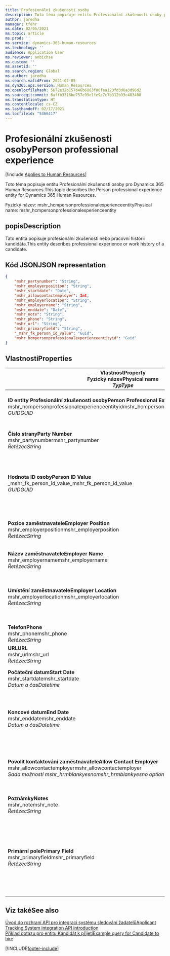 ```yaml
---
title: Profesionální zkušenosti osoby
description: Toto téma popisuje entitu Profesionální zkušenosti osoby pro Dynamics 365 Human Resources.
author: jaredha
manager: tfehr
ms.date: 02/05/2021
ms.topic: article
ms.prod: ''
ms.service: dynamics-365-human-resources
ms.technology: ''
audience: Application User
ms.reviewer: anbichse
ms.custom: ''
ms.assetid: ''
ms.search.region: Global
ms.author: jaredha
ms.search.validFrom: 2021-02-05
ms.dyn365.ops.version: Human Resources
ms.openlocfilehash: 5672e32b157b46b6863f06fea123fd3d6a3d96d2
ms.sourcegitcommit: 6affb3316be757c99e1fe9c7c7b312b93c483408
ms.translationtype: HT
ms.contentlocale: cs-CZ
ms.lasthandoff: 02/17/2021
ms.locfileid: "5466417"
---
```

# <a name="person-professional-experience"></a><span data-ttu-id="7739f-103">Profesionální zkušenosti osoby</span><span class="sxs-lookup"><span data-stu-id="7739f-103">Person professional experience</span></span>

[!include [Applies to Human Resources](../includes/applies-to-hr.md)]

<span data-ttu-id="7739f-104">Toto téma popisuje entitu Profesionální zkušenosti osoby pro Dynamics 365 Human Resources.</span><span class="sxs-lookup"><span data-stu-id="7739f-104">This topic describes the Person professional experience entity for Dynamics 365 Human Resources.</span></span>

<span data-ttu-id="7739f-105">Fyzický název: mshr_hcmpersonprofessionalexperienceentity</span><span class="sxs-lookup"><span data-stu-id="7739f-105">Physical name: mshr_hcmpersonprofessionalexperienceentity</span></span>

## <a name="description"></a><span data-ttu-id="7739f-106">popis</span><span class="sxs-lookup"><span data-stu-id="7739f-106">Description</span></span>

<span data-ttu-id="7739f-107">Tato entita popisuje profesionální zkušenosti nebo pracovní historii kandidáta.</span><span class="sxs-lookup"><span data-stu-id="7739f-107">This entity describes professional experience or work history of a candidate.</span></span>

## <a name="json-representation"></a><span data-ttu-id="7739f-108">Kód JSON</span><span class="sxs-lookup"><span data-stu-id="7739f-108">JSON representation</span></span>

```json
{
    "mshr_partynumber": "String",
    "mshr_employerposition": "String",
    "mshr_startdate": "Date",
    "mshr_allowcontactemployer": Int,
    "mshr_employerlocation": "String",
    "mshr_employername": "String",
    "mshr_enddate": "Date",
    "mshr_note": "String",
    "mshr_phone": "String",
    "mshr_url": "String",
    "mshr_primaryfield": "String",
    "_mshr_fk_person_id_value": "Guid",
    "mshr_hcmpersonprofessionalexperienceentityid": "Guid"
}
```

## <a name="properties"></a><span data-ttu-id="7739f-109">Vlastnosti</span><span class="sxs-lookup"><span data-stu-id="7739f-109">Properties</span></span>

| <span data-ttu-id="7739f-110">Vlastnost</span><span class="sxs-lookup"><span data-stu-id="7739f-110">Property</span></span><br><span data-ttu-id="7739f-111">**Fyzický název**</span><span class="sxs-lookup"><span data-stu-id="7739f-111">**Physical name**</span></span><br><span data-ttu-id="7739f-112">**_Typ_**</span><span class="sxs-lookup"><span data-stu-id="7739f-112">**_Type_**</span></span> | <span data-ttu-id="7739f-113">Použít</span><span class="sxs-lookup"><span data-stu-id="7739f-113">Use</span></span> | <span data-ttu-id="7739f-114">popis</span><span class="sxs-lookup"><span data-stu-id="7739f-114">Description</span></span> |
| --- | --- | --- |
| <span data-ttu-id="7739f-115">**ID entity Profesionální zkušenosti osoby**</span><span class="sxs-lookup"><span data-stu-id="7739f-115">**Person Professional Experience Entity ID**</span></span><br><span data-ttu-id="7739f-116">mshr_hcmpersonprofessionalexperienceentityid</span><span class="sxs-lookup"><span data-stu-id="7739f-116">mshr_hcmpersonprofessionalexperienceentityid</span></span><br><span data-ttu-id="7739f-117">*GUID*</span><span class="sxs-lookup"><span data-stu-id="7739f-117">*GUID*</span></span> | <span data-ttu-id="7739f-118">Jen pro čtení</span><span class="sxs-lookup"><span data-stu-id="7739f-118">Read-only</span></span><br><span data-ttu-id="7739f-119">Povinná</span><span class="sxs-lookup"><span data-stu-id="7739f-119">Required</span></span> | <span data-ttu-id="7739f-120">Systémem generovaný jedinečný identifikátor pro záznam entity.</span><span class="sxs-lookup"><span data-stu-id="7739f-120">System-generated unique identifier for the entity record.</span></span> |
| <span data-ttu-id="7739f-121">**Číslo strany**</span><span class="sxs-lookup"><span data-stu-id="7739f-121">**Party Number**</span></span><br><span data-ttu-id="7739f-122">mshr_partynumber</span><span class="sxs-lookup"><span data-stu-id="7739f-122">mshr_partynumber</span></span><br><span data-ttu-id="7739f-123">*Řetězec*</span><span class="sxs-lookup"><span data-stu-id="7739f-123">*String*</span></span> | <span data-ttu-id="7739f-124">Čtení/zápis</span><span class="sxs-lookup"><span data-stu-id="7739f-124">Read/write</span></span><br><span data-ttu-id="7739f-125">Povinná</span><span class="sxs-lookup"><span data-stu-id="7739f-125">Required</span></span> | <span data-ttu-id="7739f-126">Jedinečný identifikátor záznamu osoby kandidáta.</span><span class="sxs-lookup"><span data-stu-id="7739f-126">Unique identifier of the person record for the candidate.</span></span> |
| <span data-ttu-id="7739f-127">**Hodnota ID osoby**</span><span class="sxs-lookup"><span data-stu-id="7739f-127">**Person ID Value**</span></span><br><span data-ttu-id="7739f-128">_mshr_fk_person_id_value</span><span class="sxs-lookup"><span data-stu-id="7739f-128">_mshr_fk_person_id_value</span></span><br><span data-ttu-id="7739f-129">*GUID*</span><span class="sxs-lookup"><span data-stu-id="7739f-129">*GUID*</span></span> | <span data-ttu-id="7739f-130">Jen pro čtení</span><span class="sxs-lookup"><span data-stu-id="7739f-130">Read-only</span></span><br><span data-ttu-id="7739f-131">Povinná</span><span class="sxs-lookup"><span data-stu-id="7739f-131">Required</span></span><br><span data-ttu-id="7739f-132">Cizí klíč: mshr_dirpersonentityid entity mshr_dirpersonentity</span><span class="sxs-lookup"><span data-stu-id="7739f-132">Foreign key: mshr_dirpersonentityid of mshr_dirpersonentity</span></span> | <span data-ttu-id="7739f-133">Systémem generovaný jedinečný identifikátor pro záznam entity osoby.</span><span class="sxs-lookup"><span data-stu-id="7739f-133">System-generated unique identifier of the person entity record.</span></span> |
| <span data-ttu-id="7739f-134">**Pozice zaměstnavatele**</span><span class="sxs-lookup"><span data-stu-id="7739f-134">**Employer Position**</span></span><br><span data-ttu-id="7739f-135">mshr_employerposition</span><span class="sxs-lookup"><span data-stu-id="7739f-135">mshr_employerposition</span></span><br><span data-ttu-id="7739f-136">*Řetězec*</span><span class="sxs-lookup"><span data-stu-id="7739f-136">*String*</span></span> | <span data-ttu-id="7739f-137">Čtení/zápis</span><span class="sxs-lookup"><span data-stu-id="7739f-137">Read/write</span></span><br><span data-ttu-id="7739f-138">Povinná</span><span class="sxs-lookup"><span data-stu-id="7739f-138">Required</span></span> | <span data-ttu-id="7739f-139">Titul kandidáta podle pozice, kterou zastával během zaměstnaneckého poměru.</span><span class="sxs-lookup"><span data-stu-id="7739f-139">The position title held by the candidate while under employment.</span></span> |
| <span data-ttu-id="7739f-140">**Název zaměstnavatele**</span><span class="sxs-lookup"><span data-stu-id="7739f-140">**Employer Name**</span></span><br><span data-ttu-id="7739f-141">mshr_employername</span><span class="sxs-lookup"><span data-stu-id="7739f-141">mshr_employername</span></span><br><span data-ttu-id="7739f-142">*Řetězec*</span><span class="sxs-lookup"><span data-stu-id="7739f-142">*String*</span></span> | <span data-ttu-id="7739f-143">Čtení/zápis</span><span class="sxs-lookup"><span data-stu-id="7739f-143">Read/write</span></span><br><span data-ttu-id="7739f-144">Povinná</span><span class="sxs-lookup"><span data-stu-id="7739f-144">Required</span></span> | <span data-ttu-id="7739f-145">Název zaměstnavatele.</span><span class="sxs-lookup"><span data-stu-id="7739f-145">The name of the employer.</span></span> |
| <span data-ttu-id="7739f-146">**Umístění zaměstnavatele**</span><span class="sxs-lookup"><span data-stu-id="7739f-146">**Employer Location**</span></span><br><span data-ttu-id="7739f-147">mshr_employerlocation</span><span class="sxs-lookup"><span data-stu-id="7739f-147">mshr_employerlocation</span></span><br><span data-ttu-id="7739f-148">*Řetězec*</span><span class="sxs-lookup"><span data-stu-id="7739f-148">*String*</span></span> | <span data-ttu-id="7739f-149">Čtení/zápis</span><span class="sxs-lookup"><span data-stu-id="7739f-149">Read/write</span></span><br><span data-ttu-id="7739f-150">Volitelné</span><span class="sxs-lookup"><span data-stu-id="7739f-150">Optional</span></span> | <span data-ttu-id="7739f-151">Geografické umístění zaměstnavatele.</span><span class="sxs-lookup"><span data-stu-id="7739f-151">The employer’s location.</span></span> <span data-ttu-id="7739f-152">Max. délka: 60.</span><span class="sxs-lookup"><span data-stu-id="7739f-152">Max length: 60.</span></span> <span data-ttu-id="7739f-153">Není definován ani vyžadován žádný konkrétní formát.</span><span class="sxs-lookup"><span data-stu-id="7739f-153">No specific format defined or required.</span></span> |
| <span data-ttu-id="7739f-154">**Telefon**</span><span class="sxs-lookup"><span data-stu-id="7739f-154">**Phone**</span></span><br><span data-ttu-id="7739f-155">mshr_phone</span><span class="sxs-lookup"><span data-stu-id="7739f-155">mshr_phone</span></span><br><span data-ttu-id="7739f-156">*Řetězec*</span><span class="sxs-lookup"><span data-stu-id="7739f-156">*String*</span></span> | <span data-ttu-id="7739f-157">Čtení/zápis</span><span class="sxs-lookup"><span data-stu-id="7739f-157">Read/write</span></span><br><span data-ttu-id="7739f-158">Volitelné</span><span class="sxs-lookup"><span data-stu-id="7739f-158">Optional</span></span> | <span data-ttu-id="7739f-159">Telefonní číslo zaměstnavatele.</span><span class="sxs-lookup"><span data-stu-id="7739f-159">The employer’s phone number.</span></span> |
| <span data-ttu-id="7739f-160">**URL**</span><span class="sxs-lookup"><span data-stu-id="7739f-160">**URL**</span></span><br><span data-ttu-id="7739f-161">mshr_url</span><span class="sxs-lookup"><span data-stu-id="7739f-161">mshr_url</span></span><br><span data-ttu-id="7739f-162">*Řetězec*</span><span class="sxs-lookup"><span data-stu-id="7739f-162">*String*</span></span> | <span data-ttu-id="7739f-163">Čtení/zápis</span><span class="sxs-lookup"><span data-stu-id="7739f-163">Read/write</span></span><br><span data-ttu-id="7739f-164">Volitelné</span><span class="sxs-lookup"><span data-stu-id="7739f-164">Optional</span></span> | <span data-ttu-id="7739f-165">Adresa URL webové stránky zaměstnavatele.</span><span class="sxs-lookup"><span data-stu-id="7739f-165">The URL of the employer’s website.</span></span> |
| <span data-ttu-id="7739f-166">**Počáteční datum**</span><span class="sxs-lookup"><span data-stu-id="7739f-166">**Start Date**</span></span><br><span data-ttu-id="7739f-167">mshr_startdate</span><span class="sxs-lookup"><span data-stu-id="7739f-167">mshr_startdate</span></span><br><span data-ttu-id="7739f-168">*Datum a čas*</span><span class="sxs-lookup"><span data-stu-id="7739f-168">*Datetime*</span></span> | <span data-ttu-id="7739f-169">Čtení/zápis</span><span class="sxs-lookup"><span data-stu-id="7739f-169">Read/write</span></span><br><span data-ttu-id="7739f-170">Povinná</span><span class="sxs-lookup"><span data-stu-id="7739f-170">Required</span></span> | <span data-ttu-id="7739f-171">Počáteční datum zaměstnaneckého poměru kandidáta.</span><span class="sxs-lookup"><span data-stu-id="7739f-171">The start date of the candidate’s employment.</span></span> |
| <span data-ttu-id="7739f-172">**Koncové datum**</span><span class="sxs-lookup"><span data-stu-id="7739f-172">**End Date**</span></span><br><span data-ttu-id="7739f-173">mshr_enddate</span><span class="sxs-lookup"><span data-stu-id="7739f-173">mshr_enddate</span></span><br><span data-ttu-id="7739f-174">*Datum a čas*</span><span class="sxs-lookup"><span data-stu-id="7739f-174">*Datetime*</span></span> | <span data-ttu-id="7739f-175">Čtení/zápis</span><span class="sxs-lookup"><span data-stu-id="7739f-175">Read/write</span></span><br><span data-ttu-id="7739f-176">Volitelné</span><span class="sxs-lookup"><span data-stu-id="7739f-176">Optional</span></span> | <span data-ttu-id="7739f-177">Koncové datum zaměstnaneckého poměru kandidáta, nebo null, pokud je kandidát zde stále zaměstnán.</span><span class="sxs-lookup"><span data-stu-id="7739f-177">The end date of the candidate’s employment, or null if the candidate is still employed here.</span></span> |
| <span data-ttu-id="7739f-178">**Povolit kontaktování zaměstnavatele**</span><span class="sxs-lookup"><span data-stu-id="7739f-178">**Allow Contact Employer**</span></span><br><span data-ttu-id="7739f-179">mshr_allowcontactemployer</span><span class="sxs-lookup"><span data-stu-id="7739f-179">mshr_allowcontactemployer</span></span><br><span data-ttu-id="7739f-180">*Sada možností mshr_hrmblankyesno*</span><span class="sxs-lookup"><span data-stu-id="7739f-180">*mshr_hrmblankyesno option set*</span></span> | <span data-ttu-id="7739f-181">Čtení/zápis</span><span class="sxs-lookup"><span data-stu-id="7739f-181">Read/write</span></span><br><span data-ttu-id="7739f-182">Volitelné</span><span class="sxs-lookup"><span data-stu-id="7739f-182">Optional</span></span> | <span data-ttu-id="7739f-183">Označuje, zda kandidát souhlasí s kontaktováním předchozího zaměstnavatele.</span><span class="sxs-lookup"><span data-stu-id="7739f-183">Signifies whether the candidate allows contacting the previous employer.</span></span> |
| <span data-ttu-id="7739f-184">**Poznámky**</span><span class="sxs-lookup"><span data-stu-id="7739f-184">**Notes**</span></span><br><span data-ttu-id="7739f-185">mshr_note</span><span class="sxs-lookup"><span data-stu-id="7739f-185">mshr_note</span></span><br><span data-ttu-id="7739f-186">*Řetězec*</span><span class="sxs-lookup"><span data-stu-id="7739f-186">*String*</span></span> | <span data-ttu-id="7739f-187">Čtení/zápis</span><span class="sxs-lookup"><span data-stu-id="7739f-187">Read/write</span></span><br><span data-ttu-id="7739f-188">Volitelné</span><span class="sxs-lookup"><span data-stu-id="7739f-188">Optional</span></span> | <span data-ttu-id="7739f-189">Poznámky určené pro náboráře nebo manažery náboru.</span><span class="sxs-lookup"><span data-stu-id="7739f-189">Notes for use by the recruiter or hiring manager.</span></span> |
| <span data-ttu-id="7739f-190">**Primární pole**</span><span class="sxs-lookup"><span data-stu-id="7739f-190">**Primary Field**</span></span><br><span data-ttu-id="7739f-191">mshr_primaryfield</span><span class="sxs-lookup"><span data-stu-id="7739f-191">mshr_primaryfield</span></span><br><span data-ttu-id="7739f-192">*Řetězec*</span><span class="sxs-lookup"><span data-stu-id="7739f-192">*String*</span></span> | <span data-ttu-id="7739f-193">Jen pro čtení</span><span class="sxs-lookup"><span data-stu-id="7739f-193">Read-only</span></span><br><span data-ttu-id="7739f-194">Povinná</span><span class="sxs-lookup"><span data-stu-id="7739f-194">Required</span></span> | <span data-ttu-id="7739f-195">Pole použité jako primární identifikátor záznamu entity.</span><span class="sxs-lookup"><span data-stu-id="7739f-195">Field used as a primary identifier of the entity record.</span></span> <span data-ttu-id="7739f-196">Kombinace čísla strany, počátečního data, pozice zaměstnavatele a názvu zaměstnavatele.</span><span class="sxs-lookup"><span data-stu-id="7739f-196">Combination of party number, start date, employer position, and employer name.</span></span> |

## <a name="see-also"></a><span data-ttu-id="7739f-197">Viz také</span><span class="sxs-lookup"><span data-stu-id="7739f-197">See also</span></span>

[<span data-ttu-id="7739f-198">Úvod do rozhraní API pro integraci systému sledování žadatelů</span><span class="sxs-lookup"><span data-stu-id="7739f-198">Applicant Tracking System integration API introduction</span></span>](hr-admin-integration-ats-api-introduction.md)<br>
[<span data-ttu-id="7739f-199">Příklad dotazu pro entitu Kandidát k přijetí</span><span class="sxs-lookup"><span data-stu-id="7739f-199">Example query for Candidate to hire</span></span>](hr-admin-integration-ats-api-candidate-to-hire-example-query.md)



[!INCLUDE[footer-include](../includes/footer-banner.md)]